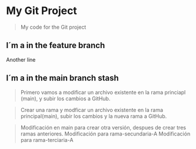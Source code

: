 # My Git Project

>My code for the Git project

## I´m a in the feature branch

Another line
## I´m a in the main branch stash

>Primero vamos a modificar un archivo existente en la rama princiapl (main), y subir los cambios a GitHub.

>Crear una rama y modficar un archivo existente en la rama principal(main), subir los cambios y la nueva rama a GitHub.


>Modificación en main para crear otra versión, despues de crear tres ramas anteriores.
>Modificación para rama-secundaria-A
>Modificación para rama-terciaria-A